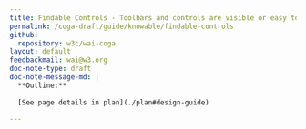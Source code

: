 ```yaml
---
title: Findable Controls - Toolbars and controls are visible or easy to find
permalink: /coga-draft/guide/knowable/findable-controls
github:
  repository: w3c/wai-coga
layout: default
feedbackmail: wai@w3.org
doc-note-type: draft
doc-note-message-md: |
  **Outline:**
      
  [See page details in plan](./plan#design-guide)

---
```

